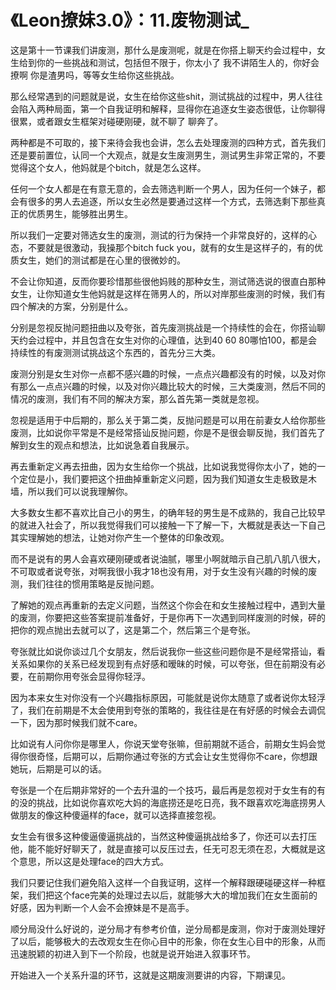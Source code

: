 # 《Leon撩妹3.0》：11.废物测试_

这是第十一节课我们讲废测，那什么是废测呢，就是在你搭上聊天约会过程中，女生给到你的一些挑战和测试，包括但不限于，你太小了 我不讲陌生人的，你好会撩啊 你是渣男吗，等等女生给你这些挑战。

那么经常遇到的问题就是说，女生在给你这些shit，测试挑战的过程中，男人往往会陷入两种局面，第一个自我证明和解释，显得你在追逐女生姿态很低，让你聊得很累，或者跟女生框架对碰硬刚硬，就不聊了 聊奔了。

两种都是不可取的，接下来待会我也会讲，怎么去处理废测的四种方式，首先我们还是要前置位，认同一个大观点，就是女生废测男生，测试男生非常正常的，不要觉得这个女人，他妈就是个bitch，就是怎么这样。

任何一个女人都是在有意无意的，会去筛选判断一个男人，因为任何一个妹子，都会有很多的男人去追逐，所以女生必然是要通过这样一个方式，去筛选剩下那些真正的优质男生，能够胜出男生。

所以我们一定要对筛选女生的废测，测试的行为保持一个非常良好的，这样的心态，不要就是很激动，我操那个bitch fuck you，就有的女生是这样子的，有的优质女生，她们的测试都是在心里的很微妙的。

不会让你知道，反而你要珍惜那些很他妈贱的那种女生，测试筛选说的很直白那种女生，让你知道女生他妈就是这样在筛男人的，所以对岸那些废测的时候，我们有四个解决的方案，分别是什么。

分别是忽视反抛问题扭曲以及夸张，首先废测挑战是一个持续性的会在，你搭讪聊天约会过程中，并且包含在女生对你的心理值，达到40 60 80哪怕100，都是会持续性的有废测测试挑战这个东西的，首先分三大类。

废测分别是女生对你一点都不感兴趣的时候，一点点兴趣都没有的时候，以及对你有那么一点点兴趣的时候，以及对你兴趣比较大的时候，三大类废测，然后不同的情况的废测，我们有不同的解决方案，那么首先第一类就是忽视。

忽视是适用于中后期的，那么关于第二类，反抛问题是可以用在前妻女人给你那些废测，比如说你平常是不是经常搭讪反抛问题，你是不是很会聊反抛，我们首先了解到女生的观点和想法，比如说急着自我展示。

再去重新定义再去扭曲，因为女生给你一个挑战，比如说我觉得你太小了，她的一个定位是小，我们要把这个扭曲掉重新定义问题，因为我们知道女生走极致是木墙，所以我们可以说我理解你。

大多数女生都不喜欢比自己小的男生，的确年轻的男生是不成熟的，我自己比较早的就进入社会了，所以我觉得我们可以接触一下了解一下，大概就是表达一下自己其实理解她的想法，让她对你产生一个整体的印象改观。

而不是说有的男人会喜欢硬刚硬或者说油腻，哪里小啊就暗示自己肌八肌八很大，不可取或者说夸张，对啊我很小我才18也没有用，对于女生没有兴趣的时候的废测，我们往往的惯用策略是反抛问题。

了解她的观点再重新的去定义问题，当然这个你会在和女生接触过程中，遇到大量的废测，你要把这些答案提前准备好，于是你再下一次遇到同样废测的时候，砰的把你的观点抛出去就可以了，这是第二个，然后第三个是夸张。

夸张就比如说你谈过几个女朋友，然后说我你一些这些问题你是不是经常搭讪，看关系如果你的关系已经发现到有点好感和暧昧的时候，可以夸张，但在前期没有必要，在前期你用夸张会显得你轻浮。

因为本来女生对你没有一个兴趣指标原因，可能就是说你太随意了或者说你太轻浮了，我们在前期是不太会使用到夸张的策略的，我往往是在有好感的时候会去调侃一下，因为那时候我们就不care。

比如说有人问你你是哪里人，你说天堂夸张嘛，但前期就不适合，前期女生妈会觉得你很奇怪，后期可以，后期你通过夸张的方式会让女生觉得你不care，你想跟她玩，后期是可以的话。

夸张是一个在后期非常好的一个去升温的一个技巧，最后再是忽视对于女生有的有的没的挑战，比如说你喜欢吃大妈的海底捞还是吃日亮，我不跟喜欢吃海底捞男人做朋友的像这种傻逼样的face，就可以选择直接忽视。

女生会有很多这种傻逼傻逼挑战的，当然这种傻逼挑战给多了，你还可以去打压他，能不能好好聊天了，就是直接可以反压过去，任无可忍无须在忍，大概就是这个意思，所以这是处理face的四大方式。

我们只要记住我们避免陷入这样一个自我证明，这样一个解释跟硬碰硬这样一种框架，我们把这个face完美的处理过去以后，就能够大大的增加我们在女生面前的好感，因为判断一个人会不会撩妹是不是高手。

顺分局没什么好说的，逆分局才有参考价值，逆分局都是废测，你对于废测处理好了以后，能够极大的去改观女生在你心目中的形象，你在女生心目中的形象，从而迅速脱颖的初进入到下一个阶段，也就是说开始进入叙事环节。

开始进入一个关系升温的环节，这就是这期废测要讲的内容，下期课见。